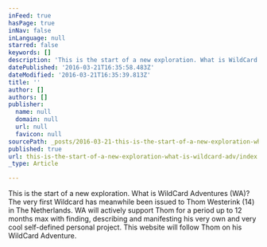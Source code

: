 ```yaml
---
inFeed: true
hasPage: true
inNav: false
inLanguage: null
starred: false
keywords: []
description: 'This is the start of a new exploration. What is WildCard Adventures (WA)? The very first Wildcard has meanwhile been issued to Thom Westerink (14) in The Netherlands. WA will actively support Thom for a period up to 12 months max with finding, describing and manifesting his very own and very cool self-defined personal project. This website will follow Thom on his WildCard Adventure.'
datePublished: '2016-03-21T16:35:58.483Z'
dateModified: '2016-03-21T16:35:39.813Z'
title: ''
author: []
authors: []
publisher:
  name: null
  domain: null
  url: null
  favicon: null
sourcePath: _posts/2016-03-21-this-is-the-start-of-a-new-exploration-what-is-wildcard-adv.md
published: true
url: this-is-the-start-of-a-new-exploration-what-is-wildcard-adv/index.html
_type: Article

---
```

This is the start of a new exploration. What is WildCard Adventures (WA)? The very first Wildcard has meanwhile been issued to Thom Westerink (14) in The Netherlands. WA will actively support Thom for a period up to 12 months max with finding, describing and manifesting his very own and very cool self-defined personal project. This website will follow Thom on his WildCard Adventure.